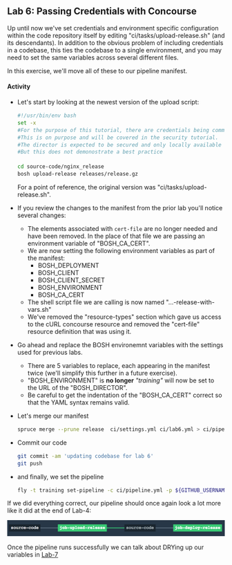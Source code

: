 ## Lab 6: Passing Credentials with Concourse
Up until now we've set credentials and environment specific configuration within the code repository itself by editing "ci/tasks/upload-release.sh" (and its descendants). In addition to the obvious problem of including credentials in a codebase, this ties the codebase to a single environment, and you may need to set the same variables across several different files.

In this exercise, we'll move all of these to our pipeline manifest.

#### Activity
* Let's start by looking at the newest version of the upload script:

	```bash
	#!/usr/bin/env bash
	set -x
	#For the purpose of this tutorial, there are credentials being commited here.
	#This is on purpose and will be covered in the security tutorial.
	#The director is expected to be secured and only locally available for this lab session
	#But this does not demonostrate a best practice
	
	cd source-code/nginx_release
	bosh upload-release releases/release.gz
	```
	
	For a point of reference, the original version was "ci/tasks/upload-release.sh".
	
* If you review the changes to the manifest from the prior lab you'll notice several changes:
	* The elements associated with `cert-file` are no longer needed and have been removed. In the place of that file we are passing an environment variable of "BOSH\_CA\_CERT".
	* We are now setting the following environment variables as part of the manifest:
		* BOSH\_DEPLOYMENT
		* BOSH\_CLIENT
		* BOSH\_CLIENT\_SECRET
		* BOSH\_ENVIRONMENT
		* BOSH\_CA\_CERT
	* The shell script file we are calling is now named "...-release-with-vars.sh"
	* We've removed the "resource-types" section which gave us access to the cURL concourse resource and removed the "cert-file" resource definition that was using it.
* Go ahead and replace the BOSH environemnt variables with the settings used for previous labs.
	* There are 5 variables to replace, each appearing in the manifest twice (we'll simplify this further in a future exercise).
	* "BOSH\_ENVIRONMENT" is **no longer** *"training"* will now be set to the URL of the "BOSH\_DIRECTOR".
	* Be careful to get the indentation of the "BOSH\_CA\_CERT" correct so that the YAML syntax remains valid.

* Let's merge our manifest

	```bash
	spruce merge --prune release  ci/settings.yml ci/lab6.yml > ci/pipeline.yml
	```

* Commit our code

	```bash
	git commit -am 'updating codebase for lab 6'
	git push
	```

* and finally, we set the pipeline

	```bash
	fly -t training set-pipeline -c ci/pipeline.yml -p ${GITHUB_USERNAME}-pipeline
	```

If we did everything correct, our pipeline should once again look a lot more like it did at the end of Lab-4:

![Lab-6 Concourse Pipeline](./images/lab6_pipeline_Concourse.png)

Once the pipeline runs successfully we can talk about DRYing up our variables in [Lab-7](lab-7.md)
